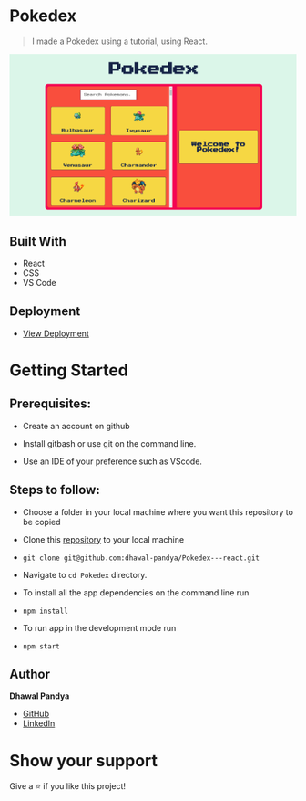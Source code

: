 # Pokedex

> I made a Pokedex using a tutorial, using React.

![Portfolio](https://github.com/dhawal-pandya/Pokedex/blob/master/pokedex.png)

## Built With

- React
- CSS
- VS Code

## Deployment

- [View Deployment](https://dhawal-pandya.github.io/Pokedex/)

# Getting Started

## Prerequisites:

- Create an account on github

- Install gitbash or use git on the command line.

- Use an IDE of your preference such as VScode.

## Steps to follow:

- Choose a folder in your local machine where you want this repository to be copied

- Clone this [repository](https://github.com/dhawal-pandya/Pokedex) to your local machine
- ```
  git clone git@github.com:dhawal-pandya/Pokedex---react.git
  ```

- Navigate to `cd Pokedex` directory.

- To install all the app dependencies on the command line run
- ```
  npm install
  ```
- To run app in the development mode run
- ```
  npm start
  ```

## Author

**Dhawal Pandya**

- [GitHub](https://github.com/dhawal-pandya)
- [LinkedIn](https://www.linkedin.com/in/dhawal-pandya/)

# Show your support

Give a ⭐ if you like this project!
